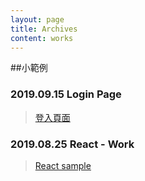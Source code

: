 ```yaml
---
layout: page
title: Archives
content: works
---
```


##小範例

### 2019.09.15 Login Page
> <a target="_blank" href="https://sherry955.github.io/project">登入頁面</a>

### 2019.08.25  React - Work 
> <a target="_blank" href="https://sherry955.github.io/react_work">React sample</a>
